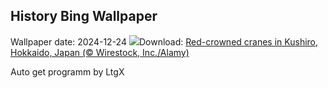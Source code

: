 ## History Bing Wallpaper
Wallpaper date: 2024-12-24
![](https://www.bing.com/th?id=OHR.FestivusCranes_EN-US0396321898_UHD.jpg&w=1000)Download: [Red-crowned cranes in Kushiro, Hokkaido, Japan (© Wirestock, Inc./Alamy)](https://www.bing.com/th?id=OHR.FestivusCranes_EN-US0396321898_UHD.jpg)

Auto get programm by LtgX
